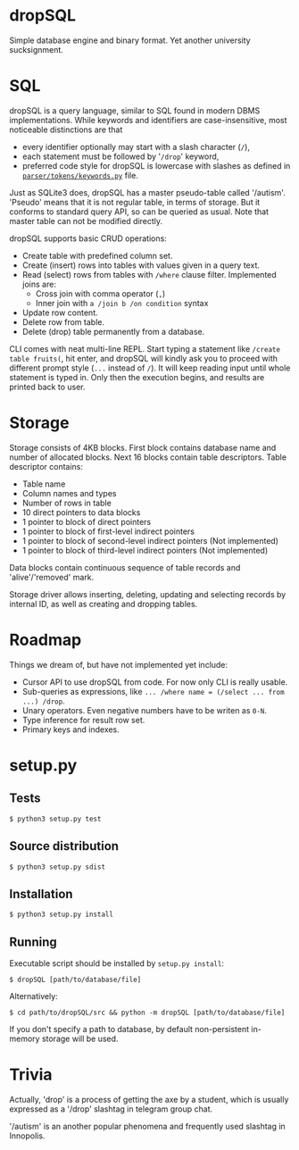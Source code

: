 # dropSQL

Simple database engine and binary format. Yet another university sucksignment.

# SQL

dropSQL is a query language, similar to SQL found in modern DBMS implementations. While keywords and identifiers are case-insensitive, most noticeable distinctions are that
- every identifier optionally may start with a slash character (`/`),
- each statement must be followed by '`/drop`' keyword,
- preferred code style for dropSQL is lowercase with slashes as defined in [`parser/tokens/keywords.py`](./src/dropSQL/parser/tokens/keywords.py) file.

Just as SQLite3 does, dropSQL has a master pseudo-table called '/autism'. 'Pseudo' means that it is not regular table, in terms of storage. But it conforms to standard query API, so can be queried as usual. Note that master table can not be modified directly.

dropSQL supports basic CRUD operations:
- Create table with predefined column set.
- Create (insert) rows into tables with values given in a query text.
- Read (select) rows from tables with `/where` clause filter. Implemented joins are:
    * Cross join with comma operator (`,`)
    * Inner join with `a /join b /on condition` syntax
- Update row content.
- Delete row from table.
- Delete (drop) table permanently from a database.

CLI comes with neat multi-line REPL. Start typing a statement like `/create table fruits(`, hit enter, and dropSQL will kindly ask you to proceed with different prompt style (`...` instead of `/`). It will keep reading input until whole statement is typed in. Only then the execution begins, and results are printed back to user.

# Storage

Storage consists of 4KB blocks. 
First block contains database name and number of allocated blocks. 
Next 16 blocks contain table descriptors. Table descriptor contains:
- Table name
- Column names and types
- Number of rows in table
- 10 direct pointers to data blocks
- 1 pointer to block of direct pointers
- 1 pointer to block of first-level indirect pointers
- 1 pointer to block of second-level indirect pointers (Not implemented)
- 1 pointer to block of third-level indirect pointers (Not implemented)

Data blocks contain continuous sequence of table records and 'alive'/'removed' mark.

Storage driver allows inserting, deleting, updating and selecting records
by internal ID, as well as creating and dropping tables.

# Roadmap

Things we dream of, but have not implemented yet include:

- Cursor API to use dropSQL from code. For now only CLI is really usable.
- Sub-queries as expressions, like `... /where name = (/select ... from ...) /drop`.
- Unary operators. Even negative numbers have to be writen as `0-N`.
- Type inference for result row set.
- Primary keys and indexes.


# setup.py

## Tests

`$ python3 setup.py test`

## Source distribution

`$ python3 setup.py sdist`

## Installation

`$ python3 setup.py install`

## Running

Executable script should be installed by `setup.py install`:

`$ dropSQL [path/to/database/file]`

Alternatively:

`$ cd path/to/dropSQL/src && python -m dropSQL [path/to/database/file]`

If you don't specify a path to database, by default non-persistent in-memory storage will be used.

# Trivia

Actually, 'drop' is a process of getting the axe by a student, which is usually expressed as a '/drop' slashtag in telegram group chat.

'/autism' is an another popular phenomena and frequently used slashtag in Innopolis.
